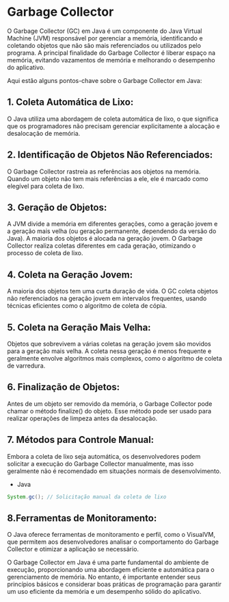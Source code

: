 # Garbage Collector

O Garbage Collector (GC) em Java é um componente do Java Virtual Machine (JVM) responsável por gerenciar a memória, identificando e coletando objetos que não são mais referenciados ou utilizados pelo programa. A principal finalidade do Garbage Collector é liberar espaço na memória, evitando vazamentos de memória e melhorando o desempenho do aplicativo.

Aqui estão alguns pontos-chave sobre o Garbage Collector em Java:


## 1. Coleta Automática de Lixo:

O Java utiliza uma abordagem de coleta automática de lixo, o que significa que os programadores não precisam gerenciar explicitamente a alocação e desalocação de memória.


## 2. Identificação de Objetos Não Referenciados:

O Garbage Collector rastreia as referências aos objetos na memória. Quando um objeto não tem mais referências a ele, ele é marcado como elegível para coleta de lixo.


## 3. Geração de Objetos:

A JVM divide a memória em diferentes gerações, como a geração jovem e a geração mais velha (ou geração permanente, dependendo da versão do Java). A maioria dos objetos é alocada na geração jovem.
O Garbage Collector realiza coletas diferentes em cada geração, otimizando o processo de coleta de lixo.


## 4. Coleta na Geração Jovem:

A maioria dos objetos tem uma curta duração de vida. O GC coleta objetos não referenciados na geração jovem em intervalos frequentes, usando técnicas eficientes como o algoritmo de coleta de cópia.


## 5. Coleta na Geração Mais Velha:

Objetos que sobrevivem a várias coletas na geração jovem são movidos para a geração mais velha. A coleta nessa geração é menos frequente e geralmente envolve algoritmos mais complexos, como o algoritmo de coleta de varredura.


## 6. Finalização de Objetos:

Antes de um objeto ser removido da memória, o Garbage Collector pode chamar o método finalize() do objeto. Esse método pode ser usado para realizar operações de limpeza antes da desalocação.


## 7. Métodos para Controle Manual:

Embora a coleta de lixo seja automática, os desenvolvedores podem solicitar a execução do Garbage Collector manualmente, mas isso geralmente não é recomendado em situações normais de desenvolvimento.

- Java
```java
System.gc(); // Solicitação manual da coleta de lixo
```

## 8.Ferramentas de Monitoramento:

O Java oferece ferramentas de monitoramento e perfil, como o VisualVM, que permitem aos desenvolvedores analisar o comportamento do Garbage Collector e otimizar a aplicação se necessário.




O Garbage Collector em Java é uma parte fundamental do ambiente de execução, proporcionando uma abordagem eficiente e automática para o gerenciamento de memória. No entanto, é importante entender seus princípios básicos e considerar boas práticas de programação para garantir um uso eficiente da memória e um desempenho sólido do aplicativo.